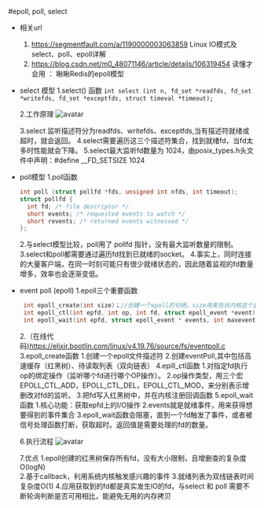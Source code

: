 #epoll, poll, select
- 相关url
  1. https://segmentfault.com/a/1190000003063859
  Linux IO模式及 select、poll、epoll详解
  2. https://blog.csdn.net/m0_48071146/article/details/106319454
  读懂才会用 ： 瞅瞅Redis的epoll模型
  
- select 模型
    1.select() 函数
    ```int select (int n, fd_set *readfds, fd_set *writefds, fd_set *exceptfds, struct timeval *timeout);```
    
    2.工作原理
    ![avatar](https://segmentfault.com/img/bVm1c5)
    
    3.select 监听描述符分为readfds、writefds、exceptfds,当有描述符就绪或超时，就会返回。
    4.select需要遍历这三个描述符集合，找到就绪fd，当fd太多时性能就会下降。
    5.select最大监听fd数量为 1024，由posix_types.h头文件中声明：#define __FD_SETSIZE    1024
    
- poll模型
    1.poll函数
    ```C
    int poll (struct pollfd *fds, unsigned int nfds, int timeout);
    struct pollfd {
      int fd; /* file descriptor */
      short events; /* requested events to watch */
      short revents; /* returned events witnessed */
    };
    ```
    2.与select模型比较，poll用了 pollfd 指针，没有最大监听数量的限制。
    3.select和poll都需要通过遍历fd找到已就绪的socket。
    4.事实上，同时连接的大量客户端，在同一时刻可能只有很少就绪状态的，因此随着监视的fd数量增多，效率也会逐渐变低。
    
- event poll (epoll)
    1.epoll三个重要函数
    ```C
     int epoll_create(int size)；//创建一个epoll的句柄，size用来告诉内核这个监听的数目一共有多大
     int epoll_ctl(int epfd, int op, int fd, struct epoll_event *event)；
     int epoll_wait(int epfd, struct epoll_event * events, int maxevents, int timeout);
    ```
    2.（在线代码)https://elixir.bootlin.com/linux/v4.19.76/source/fs/eventpoll.c
    3.epoll_create函数
        1.创建一个epoll文件描述符
        2.创建eventPoll,其中包括高速缓存（红黑树）、待读取列表（双向链表）
    4.epill_ctl函数
        1.对指定fd执行op的绑定操作（监听哪个fd进行哪个OP操作）。
        2.op操作类型，用三个宏EPOLL_CTL_ADD，EPOLL_CTL_DEL，EPOLL_CTL_MOD，来分别表示增删改对fd的监听。
        3.把fd写入红黑树中，并在内核注册回调函数
    5.epoll_wait函数
        1.核心功能：获取epfd上的I/O操作
        2.events就是就绪事件，用来获得想要得到的事件集合
        3.epoll_wait函数会阻塞，直到一个fd触发了事件，或者被信号处理函数打断，获取超时。返回值是需要处理的fd的数量。
        
    6.执行流程
    ![avatar](https://img-blog.csdnimg.cn/20200524192531762.png?x-oss-process=image/watermark,type_ZmFuZ3poZW5naGVpdGk,shadow_10,text_aHR0cHM6Ly9ibG9nLmNzZG4ubmV0L20wXzQ4MDcxMTQ2,size_16,color_FFFFFF,t_70)
    
    7.优点
        1.epoll创建的红黑树保存所有fd，没有大小限制，且增删查的复杂度O(logN)    
        2.基于callback，利用系统内核触发感兴趣的事件
        3.就绪列表为双线链表时间复杂度O(1)
        4.应用获取到的fd都是真实发生IO的fd，与select 和 poll 需要不断轮询判断是否可用相比，能避免无用的内存拷贝
    